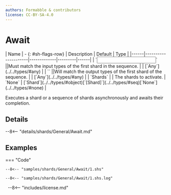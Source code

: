```yaml
---
authors: Formabble & contributors
license: CC-BY-SA-4.0
---
```



# Await

<div class="sh-parameters" markdown="1">
| Name | - {: #sh-flags-row} | Description | Default | Type |
|------|---------------------|-------------|---------|------|
| `<input>` ||Must match the input types of the first shard in the sequence. | | [`Any`](../../types/#any) |
| `<output>` ||Will match the output types of the first shard of the sequence. | | [`Any`](../../types/#any) |
| `Shards` |  | The shards to activate. | `None` | [`Shard`](../../types/#object)[`[Shard]`](../../types/#seq)[`None`](../../types/#none) |

</div>

Executes a shard or a sequence of shards asynchronously and awaits their completion.

## Details

--8<-- "details/shards/General/Await.md"


## Examples

=== "Code"

  ```x86asm linenums="1"
  --8<-- "samples/shards/General/Await/1.shs"
  ```

  ```
  --8<-- "samples/shards/General/Await/1.shs.log"
  ```
&nbsp;
--8<-- "includes/license.md"

